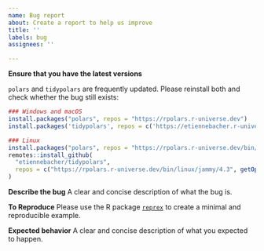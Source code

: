 ```yaml
---
name: Bug report
about: Create a report to help us improve
title: ''
labels: bug
assignees: ''

---
```


**Ensure that you have the latest versions**

`polars` and `tidypolars` are frequently updated. Please reinstall both and check whether the bug still exists:
```r
### Windows and macOS
install.packages("polars", repos = "https://rpolars.r-universe.dev")
install.packages('tidypolars', repos = c('https://etiennebacher.r-universe.dev', 'https://cloud.r-project.org'))

### Linux
install.packages("polars", repos = "https://rpolars.r-universe.dev/bin/linux/jammy/4.3")
remotes::install_github(
  "etiennebacher/tidypolars", 
  repos = c("https://rpolars.r-universe.dev/bin/linux/jammy/4.3", getOption("repos"))
)
```

**Describe the bug**
A clear and concise description of what the bug is.

**To Reproduce**
Please use the R package [`reprex`](https://reprex.tidyverse.org/) to create a minimal and reproducible example.

**Expected behavior**
A clear and concise description of what you expected to happen.
